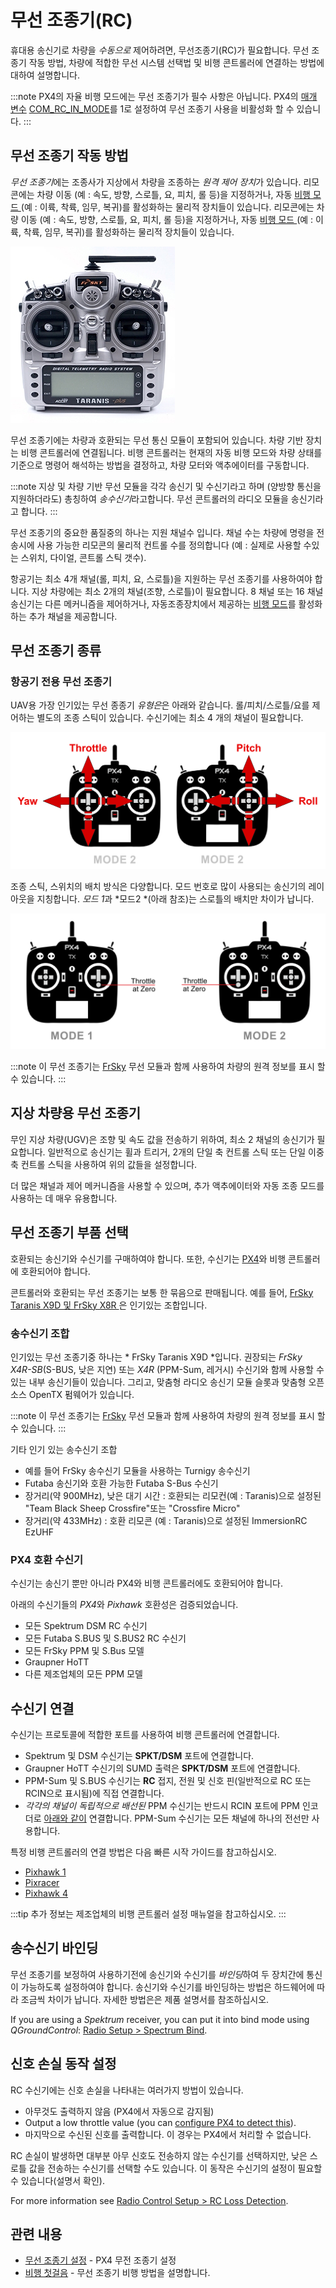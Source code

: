 # 무선 조종기(RC)

휴대용 송신기로 차량을 *수동으로* 제어하려면, 무선조종기(RC)가 필요합니다. 무선 조종기 작동 방법, 차량에 적합한 무선 시스템 선택법 및 비행 콘트롤러에 연결하는 방법에 대하여 설명합니다.

:::note PX4의 자율 비행 모드에는 무선 조종기가 필수 사항은 아닙니다. PX4의 [매개 변수](../advanced_config/parameters.md) [COM_RC_IN_MODE](../advanced_config/parameter_reference.md#COM_RC_IN_MODE)를 1로 설정하여 무선 조종기 사용을 비활성화 할 수 있습니다. :::

## 무선 조종기 작동 방법

*무선 조종기*에는 조종사가 지상에서 차량을 조종하는 *원격 제어 장치*가 있습니다. 리모콘에는 차량 이동 (예 : 속도, 방향, 스로틀, 요, 피치, 롤 등)을 지정하거나, 자동 [비행 모드 ](../flight_modes/README.md)(예 : 이륙, 착륙, 임무, 복귀)를 활성화하는 물리적 장치들이 있습니다. 리모콘에는 차량 이동 (예 : 속도, 방향, 스로틀, 요, 피치, 롤 등)을 지정하거나, 자동 [비행 모드 ](../flight_modes/README.md)(예 : 이륙, 착륙, 임무, 복귀)를 활성화하는 물리적 장치들이 있습니다.

![Taranis X9D 송신기](../../assets/hardware/transmitters/frsky_taranis_x9d_transmitter.jpg)

무선 조종기에는 차량과 호환되는 무선 통신 모듈이 포함되어 있습니다. 차량 기반 장치는 비행 콘트롤러에 연결됩니다. 비행 콘트롤러는 현재의 자동 비행 모드와 차량 상태를 기준으로 명령어 해석하는 방법을 결정하고, 차량 모터와 액추에이터를 구동합니다.

<!-- image showing the different parts here would be nice -->

:::note
지상 및 차량 기반 무선 모듈을 각각 송신기 및 수신기라고 하며 (양방향 통신을 지원하더라도) 총칭하여 *송수신기*라고합니다. 무선 콘트롤러의 라디오 모듈을 송신기라고 합니다. :::

무선 조종기의 중요한 품질중의 하나는 지원 채널수 입니다. 채널 수는 차량에 명령을 전송시에 사용 가능한 리모콘의 물리적 컨트롤 수를 정의합니다 (예 : 실제로 사용할 수있는 스위치, 다이얼, 콘트롤 스틱 갯수).

항공기는 최소 4개 채널(롤, 피치, 요, 스로틀)을 지원하는 무선 조종기를 사용하여야 합니다. 지상 차량에는 최소 2개의 채널(조향, 스로틀)이 필요합니다. 8 채널 또는 16 채널 송신기는 다른 메커니즘을 제어하거나, 자동조종장치에서 제공하는 [비행 모드](../flight_modes/README.md)를 활성화하는 추가 채널을 제공합니다.

## 무선 조종기 종류

<span id="transmitter_modes"></span>
### 항공기 전용 무선 조종기

UAV용 가장 인기있는 무선 종종기 *유형은*은 아래와 같습니다. 롤/피치/스로틀/요를 제어하는 별도의 조종 스틱이 있습니다. 수신기에는 최소 4 개의 채널이 필요합니다.

![RC 기본 명령어](../../assets/flying/rc_basic_commands.png)

조종 스틱, 스위치의 배치 방식은 다양합니다. 모드 번호로 많이 사용되는 송신기의 레이아웃을 지칭합니다. *모드 1*과 *모드2 *(아래 참조)는 스로틀의 배치만 차이가 납니다.

![모델1 - 모델2](../../assets/concepts/mode1_mode2.png)

:::note
이 무선 조종기는 [FrSky](../peripherals/frsky_telemetry.md) 무선 모듈과 함께 사용하여 차량의 원격 정보를 표시 할 수 있습니다. :::

## 지상 차량용 무선 조종기

무인 지상 차량(UGV)은 조향 및 속도 값을 전송하기 위하여, 최소 2 채널의 송신기가 필요합니다. 일반적으로 송신기는 휠과 트리거, 2개의 단일 축 컨트롤 스틱 또는 단일 이중 축 컨트롤 스틱을 사용하여 위의 값들을 설정합니다.

더 많은 채널과 제어 메커니즘을 사용할 수 있으며, 추가 액추에이터와 자동 조종 모드를 사용하는 데 매우 유용합니다.


## 무선 조종기 부품 선택

호환되는 송신기와 수신기를 구매하여야 합니다. 또한, 수신기는 [PX4](#compatible_receivers)와 비행 콘트롤러에 호환되어야 합니다.

콘트롤러와 호환되는 무선 조종기는 보통 한 묶음으로 판매됩니다. 예를 들어, [ FrSky Taranis X9D 및 FrSky X8R ](https://hobbyking.com/en_us/frsky-2-4ghz-accst-taranis-x9d-plus-and-x8r-combo-digital-telemetry-radio-system-mode-2.html?___store=en_us)은 인기있는 조합입니다.


### 송수신기 조합

인기있는 무선 조종기중 하나는 * FrSky Taranis X9D *입니다. 권장되는 *FrSky X4R-SB*(S-BUS, 낮은 지연) 또는 *X4R* (PPM-Sum, 레거시) 수신기와 함께 사용할 수있는 내부 송신기들이 있습니다. 그리고, 맞춤형 라디오 송신기 모듈 슬롯과 맞춤형 오픈 소스 OpenTX 펌웨어가 있습니다.

:::note
이 무선 조종기는 [FrSky](../peripherals/frsky_telemetry.md) 무선 모듈과 함께 사용하여 차량의 원격 정보를 표시 할 수 있습니다. :::

기타 인기 있는 송수신기 조합

* 예를 들어 FrSky 송수신기 모듈을 사용하는 Turnigy 송수신기
* Futaba 송신기와 호환 가능한 Futaba S-Bus 수신기
* 장거리(약 900MHz), 낮은 대기 시간 : 호환되는 리모컨(예 : Taranis)으로 설정된 "Team Black Sheep Crossfire"또는 "Crossfire Micro"
* 장거리(약 433MHz) : 호환 리모콘 (예 : Taranis)으로 설정된 ImmersionRC EzUHF


<span id="compatible_receivers"></span>
### PX4 호환 수신기

수신기는 송신기 뿐만 아니라 PX4와 비행 콘트롤러에도 호환되어야 합니다.

아래의 수신기들의 *PX4*와 *Pixhawk* 호환성은 검증되었습니다.

- 모든 Spektrum DSM RC 수신기
- 모든 Futaba S.BUS 및 S.BUS2 RC 수신기
- 모든 FrSky PPM 및 S.Bus 모델
- Graupner HoTT
- 다른 제조업체의 모든 PPM 모델


## 수신기 연결

수신기는 프로토콜에 적합한 포트를 사용하여 비행 콘트롤러에 연결합니다.

- Spektrum 및 DSM 수신기는 **SPKT/DSM** 포트에 연결합니다.
- Graupner HoTT 수신기의 SUMD 출력은 **SPKT/DSM** 포트에 연결합니다.
- PPM-Sum 및 S.BUS 수신기는 **RC** 접지, 전원 및 신호 핀(일반적으로 RC 또는 RCIN으로 표시됨)에 직접 연결합니다.
- *각각의 채널이 독립적으로 배선된* PPM 수신기는 반드시 RCIN 포트에 PPM 인코더로 [아래와 같이](http://www.getfpv.com/radios/radio-accessories/holybro-ppm-encoder-module.html) 연결합니다. PPM-Sum 수신기는 모든 채널에 하나의 전선만 사용합니다.

특정 비행 콘트롤러의 연결 방법은 다음 빠른 시작 가이드를 참고하십시오.

* [Pixhawk 1](../assembly/quick_start_pixhawk.md#radio-control)
* [Pixracer](../assembly/quick_start_pixracer.md)
* [Pixhawk 4](../assembly/quick_start_pixhawk4.md)

:::tip
추가 정보는 제조업체의 비행 콘트롤러 설정 매뉴얼을 참고하십시오.
:::

<span id="binding"></span>
## 송수신기 바인딩

무선 조종기를 보정하여 사용하기전에 송신기와 수신기를 *바인딩*하여 두 장치간에 통신이 가능하도록 설정하여야 합니다. 송신기와 수신기를 바인딩하는 방법은 하드웨어에 따라 조금씩 차이가 납니다. 자세한 방법은은 제품 설명서를 참조하십시오.

If you are using a *Spektrum* receiver, you can put it into bind mode using *QGroundControl*: [Radio Setup > Spectrum Bind](../config/radio.md#spectrum-bind).

## 신호 손실 동작 설정

RC 수신기에는 신호 손실을 나타내는 여러가지 방법이 있습니다.
- 아무것도 출력하지 않음 (PX4에서 자동으로 감지됨)
- Output a low throttle value (you can [configure PX4 to detect this](../config/radio.md#rc-loss-detection)).
- 마지막으로 수신된 신호를 출력합니다. 이 경우는 PX4에서 처리할 수 없습니다.

RC 손실이 발생하면 대부분 아무 신호도 전송하지 않는 수신기를 선택하지만, 낮은 스로틀 값을 전송하는 수신기를 선택할 수도 있습니다. 이 동작은 수신기의 설정이 필요할 수 있습니다(설명서 확인).

For more information see [Radio Control Setup > RC Loss Detection](../config/radio.md#rc-loss-detection).


## 관련 내용

* [무선 조종기 설정](../config/radio.md) - PX4 무전 조종기 설정
* [비행 첫걸음](../flying/basic_flying.md) - 무선 조종기 비행 방법을 설명합니다. 
